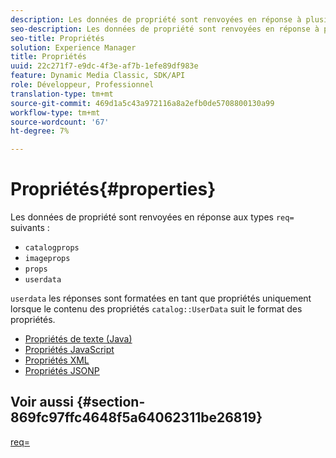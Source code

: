 ```yaml
---
description: Les données de propriété sont renvoyées en réponse à plusieurs types req=.
seo-description: Les données de propriété sont renvoyées en réponse à plusieurs types req=.
seo-title: Propriétés
solution: Experience Manager
title: Propriétés
uuid: 22c271f7-e9dc-4f3e-af7b-1efe89df983e
feature: Dynamic Media Classic, SDK/API
role: Développeur, Professionnel
translation-type: tm+mt
source-git-commit: 469d1a5c43a972116a8a2efb0de5708800130a99
workflow-type: tm+mt
source-wordcount: '67'
ht-degree: 7%

---
```



# Propriétés{#properties}

Les données de propriété sont renvoyées en réponse aux types `req=` suivants :

* `catalogprops`
* `imageprops`
* `props`
* `userdata`

`userdata` les réponses sont formatées en tant que propriétés uniquement lorsque le contenu des propriétés  `catalog::UserData` suit le format des propriétés.

* [Propriétés de texte (Java)](r-text-java-properties.md)
* [Propriétés JavaScript](r-javascript-properties.md)
* [Propriétés XML](r-xml-properties.md)
* [Propriétés JSONP](r-json-properties.md)


## Voir aussi {#section-869fc97ffc4648f5a64062311be26819}

[req=](../../../../../../is-api/http-ref/image-serving-api-ref/c-http-protocol-reference/c-command-reference/r-req/r-req.md#reference-907cdb4a97034db7ad94695f25552e76)
